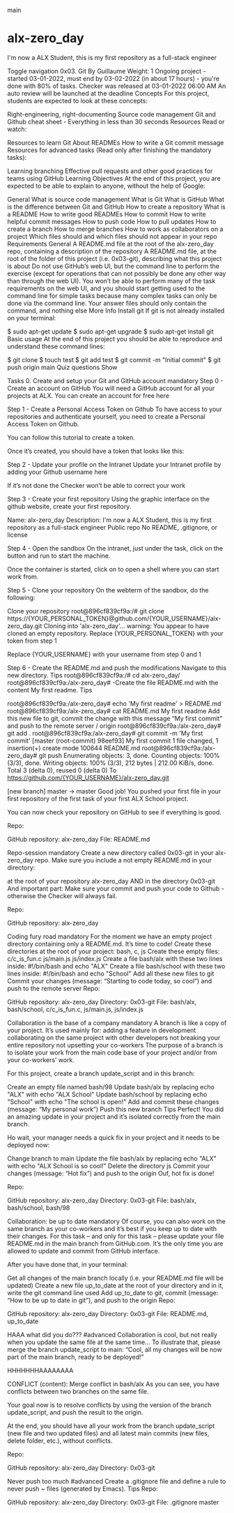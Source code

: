  main
# alx-zero_day
I'm now a ALX Student, this is my first repository as a full-stack engineer

Toggle navigation 0x03. Git By Guillaume Weight: 1 Ongoing project - started 03-01-2022, must end by 03-02-2022 (in about 17 hours) - you're done with 80% of tasks. Checker was released at 03-01-2022 06:00 AM An auto review will be launched at the deadline Concepts For this project, students are expected to look at these concepts:

Right-engineering, right-documenting Source code management Git and Github cheat sheet - Everything in less than 30 seconds Resources Read or watch:

Resources to learn Git About READMEs How to write a Git commit message Resources for advanced tasks (Read only after finishing the mandatory tasks):

Learning branching Effective pull requests and other good practices for teams using GitHub Learning Objectives At the end of this project, you are expected to be able to explain to anyone, without the help of Google:

General What is source code management What is Git What is GitHub What is the difference between Git and GitHub How to create a repository What is a README How to write good READMEs How to commit How to write helpful commit messages How to push code How to pull updates How to create a branch How to merge branches How to work as collaborators on a project Which files should and which files should not appear in your repo Requirements General A README.md file at the root of the alx-zero_day repo, containing a description of the repository A README.md file, at the root of the folder of this project (i.e. 0x03-git), describing what this project is about Do not use GitHub’s web UI, but the command line to perform the exercise (except for operations that can not possibly be done any other way than through the web UI). You won’t be able to perform many of the task requirements on the web UI, and you should start getting used to the command line for simple tasks because many complex tasks can only be done via the command line. Your answer files should only contain the command, and nothing else More Info Install git If git is not already installed on your terminal:

$ sudo apt-get update $ sudo apt-get upgrade $ sudo apt-get install git Basic usage At the end of this project you should be able to reproduce and understand these command lines:

$ git clone $ touch test $ git add test $ git commit -m "Initial commit" $ git push origin main Quiz questions Show

Tasks 0. Create and setup your Git and GitHub account mandatory Step 0 - Create an account on GitHub You will need a GitHub account for all your projects at ALX. You can create an account for free here

Step 1 - Create a Personal Access Token on Github To have access to your repositories and authenticate yourself, you need to create a Personal Access Token on Github.

You can follow this tutorial to create a token.

Once it’s created, you should have a token that looks like this:

Step 2 - Update your profile on the Intranet Update your Intranet profile by adding your Github username here

If it’s not done the Checker won’t be able to correct your work

Step 3 - Create your first repository Using the graphic interface on the github website, create your first repository.

Name: alx-zero_day Description: I'm now a ALX Student, this is my first repository as a full-stack engineer Public repo No README, .gitignore, or license

Step 4 - Open the sandbox On the intranet, just under the task, click on the button and run to start the machine.

Once the container is started, click on to open a shell where you can start work from.

Step 5 - Clone your repository On the webterm of the sandbox, do the following:

Clone your repository root@896cf839cf9a:/# git clone https://{YOUR_PERSONAL_TOKEN}@github.com/{YOUR_USERNAME}/alx-zero_day.git
Cloning into 'alx-zero_day'... warning: You appear to have cloned an empty repository.
Replace {YOUR_PERSONAL_TOKEN} with your token from step 1

Replace {YOUR_USERNAME} with your username from step 0 and 1

Step 6 - Create the README.md and push the modifications Navigate to this new directory. Tips root@896cf839cf9a:/# cd alx-zero_day/ root@896cf839cf9a:/alx-zero_day# -Create the file README.md with the content My first readme. Tips

root@896cf839cf9a:/alx-zero_day# echo 'My first readme' > README.md
root@896cf839cf9a:/alx-zero_day# cat README.md
My first readme
Add this new file to git, commit the change with this message “My first commit” and push to the remote server / origin root@896cf839cf9a:/alx-zero_day# git add . root@896cf839cf9a:/alx-zero_day# git commit -m 'My first commit' [master (root-commit) 98eef93] My first commit 1 file changed, 1 insertion(+) create mode 100644 README.md root@896cf839cf9a:/alx-zero_day# git push
Enumerating objects: 3, done.
Counting objects: 100% (3/3), done.
Writing objects: 100% (3/3), 212 bytes | 212.00 KiB/s, done.
Total 3 (delta 0), reused 0 (delta 0)
To https://github.com/{YOUR_USERNAME}/alx-zero_day.git

[new branch] master -> master
Good job!
You pushed your first file in your first repository of the first task of your first ALX School project.

You can now check your repository on GitHub to see if everything is good.

Repo:

GitHub repository: alx-zero_day File: README.md

Repo-session mandatory Create a new directory called 0x03-git in your alx-zero_day repo.
Make sure you include a not empty README.md in your directory:

at the root of your repository alx-zero_day AND in the directory 0x03-git And important part: Make sure your commit and push your code to Github - otherwise the Checker will always fail.

Repo:

GitHub repository: alx-zero_day

Coding fury road mandatory For the moment we have an empty project directory containing only a README.md. It’s time to code!
Create these directories at the root of your project: bash, c, js Create these empty files: c/c_is_fun.c js/main.js js/index.js Create a file bash/alx with these two lines inside: #!/bin/bash and echo "ALX" Create a file bash/school with these two lines inside: #!/bin/bash and echo "School" Add all these new files to git Commit your changes (message: “Starting to code today, so cool”) and push to the remote server Repo:

GitHub repository: alx-zero_day Directory: 0x03-git File: bash/alx, bash/school, c/c_is_fun.c, js/main.js, js/index.js

Collaboration is the base of a company mandatory A branch is like a copy of your project. It’s used mainly for:
adding a feature in development collaborating on the same project with other developers not breaking your entire repository not upsetting your co-workers The purpose of a branch is to isolate your work from the main code base of your project and/or from your co-workers’ work.

For this project, create a branch update_script and in this branch:

Create an empty file named bash/98 Update bash/alx by replacing echo "ALX" with echo "ALX School" Update bash/school by replacing echo "School" with echo "The school is open!" Add and commit these changes (message: “My personal work”) Push this new branch Tips Perfect! You did an amazing update in your project and it’s isolated correctly from the main branch.

Ho wait, your manager needs a quick fix in your project and it needs to be deployed now:

Change branch to main Update the file bash/alx by replacing echo "ALX" with echo "ALX School is so cool!" Delete the directory js Commit your changes (message: “Hot fix”) and push to the origin Ouf, hot fix is done!

Repo:

GitHub repository: alx-zero_day Directory: 0x03-git File: bash/alx, bash/school, bash/98

Collaboration: be up to date mandatory Of course, you can also work on the same branch as your co-workers and it’s best if you keep up to date with their changes.
For this task – and only for this task – please update your file README.md in the main branch from GitHub.com. It’s the only time you are allowed to update and commit from GitHub interface.

After you have done that, in your terminal:

Get all changes of the main branch locally (i.e. your README.md file will be updated) Create a new file up_to_date at the root of your directory and in it, write the git command line used Add up_to_date to git, commit (message: “How to be up to date in git”), and push to the origin Repo:

GitHub repository: alx-zero_day Directory: 0x03-git File: README.md, up_to_date

HAAA what did you do??? #advanced Collaboration is cool, but not really when you update the same file at the same time…
To illustrate that, please merge the branch update_script to main: “Cool, all my changes will be now part of the main branch, ready to be deployed!”

HHHHHHHAAAAAAAA

CONFLICT (content): Merge conflict in bash/alx As you can see, you have conflicts between two branches on the same file.

Your goal now is to resolve conflicts by using the version of the branch update_script, and push the result to the origin.

At the end, you should have all your work from the branch update_script (new file and two updated files) and all latest main commits (new files, delete folder, etc.), without conflicts.

Repo:

GitHub repository: alx-zero_day Directory: 0x03-git

Never push too much #advanced Create a .gitignore file and define a rule to never push ~ files (generated by Emacs). Tips
Repo:

GitHub repository: alx-zero_day Directory: 0x03-git File: .gitignore
 master
